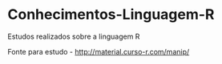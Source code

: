 # Conhecimentos-Linguagem-R
Estudos realizados sobre a linguagem R 

Fonte para estudo - http://material.curso-r.com/manip/
